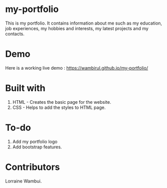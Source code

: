 # my-portfolio
 This is my portfolio. It contains information about me such as my education, job experiences, my hobbies and interests, my latest projects and my contacts.

 # Demo
  Here is a working live demo : https://wambirul.github.io/my-portfolio/

# Built with
 1. HTML - Creates the basic page for the website.
 2. CSS - Helps to add the styles to HTML page.

# To-do
 1. Add my portfolio logo
 2. Add bootstrap features.

# Contributors
 Lorraine Wambui.

  

 

